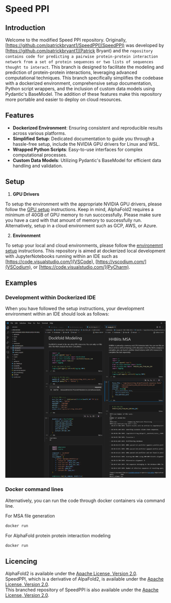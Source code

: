 # Speed PPI

## Introduction

Welcome to the modified Speed PPI repository. Originally, [https://github.com/patrickbryant1/SpeedPPI](SpeedPPI) was developed by [https://github.com/patrickbryant1](Patrick Bryant) and the `repository contains code for predicting a pairwise protein-protein interaction network from a set of protein sequences or two lists of sequences thought to interact`. This branch is designed to facilitate the modeling and prediction of protein-protein interactions, leveraging advanced computational techniques. This branch specifically simplifies the codebase with a dockerized environment, comprehensive setup documentation, Python script wrappers, and the inclusion of custom data models using Pydantic's BaseModel. The addition of these features make this repository more portable and easier to deploy on cloud resources.

## Features

* **Dockerized Environment**: Ensuring consistent and reproducible results across various platforms.
* **Simplified Setup**: Dedicated documentation to guide you through a hassle-free setup, include the NVIDIA GPU drivers for Linux and WSL.
* **Wrapped Python Scripts**: Easy-to-use interfaces for complex computational processes.
* **Custom Data Models**: Utilizing Pydantic's BaseModel for efficient data handling and validation.

## Setup

1. **GPU Drivers**

To setup the environment with the appropriate NVIDIA GPU drivers, please follow the [GPU setup](docs/wsl2_gpu.md) instructions. Keep in mind, AlphaFold2 requires a minimum of 40GB of GPU memory to run succcessfully. Please make sure you have a card with that amount of memory to successfully run. Alternatively, setup in a cloud environment such as GCP, AWS, or Azure.

2. **Environment**

To setup your local and cloud environments, please follow the [environemnt setup](docs/setup.md) instructions. This repository is aimed at dockerized local development with JupyterNotebooks running within an IDE such as [https://code.visualstudio.com/](VSCode), [https://vscodium.com/](VSCodium), or [https://code.visualstudio.com/](PyCharm).

## Examples

### Development within Dockerized IDE
When you have followed the setup instructions, your development environment within an IDE should look as follows:

<img src="./assets/images/local_development_vscode.png"/>

### Docker command lines

Alternatively, you can run the code through docker containers via command line.

For MSA file generation
```bash
docker run
```

For AlphaFold protein protein interaction modeling
```bash
docker run
```

## Licencing

AlphaFold2 is available under the [Apache License, Version 2.0](http://www.apache.org/licenses/LICENSE-2.0).\
SpeedPPI, which is a derivative of AlpaFold2, is available under the [Apache License, Version 2.0](http://www.apache.org/licenses/LICENSE-2.0). \
This branched repository of SpeedPPI is also available under the [Apache License, Version 2.0](http://www.apache.org/licenses/LICENSE-2.0).
